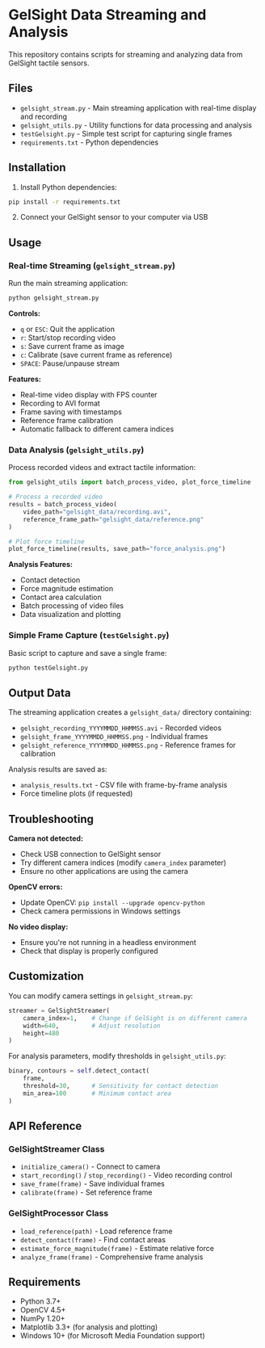 # GelSight Data Streaming and Analysis

This repository contains scripts for streaming and analyzing data from GelSight tactile sensors.

## Files

- `gelsight_stream.py` - Main streaming application with real-time display and recording
- `gelsight_utils.py` - Utility functions for data processing and analysis
- `testGelsight.py` - Simple test script for capturing single frames
- `requirements.txt` - Python dependencies

## Installation

1. Install Python dependencies:
```bash
pip install -r requirements.txt
```

2. Connect your GelSight sensor to your computer via USB

## Usage

### Real-time Streaming (`gelsight_stream.py`)

Run the main streaming application:
```bash
python gelsight_stream.py
```

**Controls:**
- `q` or `ESC`: Quit the application
- `r`: Start/stop recording video
- `s`: Save current frame as image
- `c`: Calibrate (save current frame as reference)
- `SPACE`: Pause/unpause stream

**Features:**
- Real-time video display with FPS counter
- Recording to AVI format
- Frame saving with timestamps
- Reference frame calibration
- Automatic fallback to different camera indices

### Data Analysis (`gelsight_utils.py`)

Process recorded videos and extract tactile information:

```python
from gelsight_utils import batch_process_video, plot_force_timeline

# Process a recorded video
results = batch_process_video(
    video_path="gelsight_data/recording.avi",
    reference_frame_path="gelsight_data/reference.png"
)

# Plot force timeline
plot_force_timeline(results, save_path="force_analysis.png")
```

**Analysis Features:**
- Contact detection
- Force magnitude estimation
- Contact area calculation
- Batch processing of video files
- Data visualization and plotting

### Simple Frame Capture (`testGelsight.py`)

Basic script to capture and save a single frame:
```bash
python testGelsight.py
```

## Output Data

The streaming application creates a `gelsight_data/` directory containing:
- `gelsight_recording_YYYYMMDD_HHMMSS.avi` - Recorded videos
- `gelsight_frame_YYYYMMDD_HHMMSS.png` - Individual frames
- `gelsight_reference_YYYYMMDD_HHMMSS.png` - Reference frames for calibration

Analysis results are saved as:
- `analysis_results.txt` - CSV file with frame-by-frame analysis
- Force timeline plots (if requested)

## Troubleshooting

**Camera not detected:**
- Check USB connection to GelSight sensor
- Try different camera indices (modify `camera_index` parameter)
- Ensure no other applications are using the camera

**OpenCV errors:**
- Update OpenCV: `pip install --upgrade opencv-python`
- Check camera permissions in Windows settings

**No video display:**
- Ensure you're not running in a headless environment
- Check that display is properly configured

## Customization

You can modify camera settings in `gelsight_stream.py`:
```python
streamer = GelSightStreamer(
    camera_index=1,    # Change if GelSight is on different camera
    width=640,         # Adjust resolution
    height=480
)
```

For analysis parameters, modify thresholds in `gelsight_utils.py`:
```python
binary, contours = self.detect_contact(
    frame, 
    threshold=30,      # Sensitivity for contact detection
    min_area=100       # Minimum contact area
)
```

## API Reference

### GelSightStreamer Class
- `initialize_camera()` - Connect to camera
- `start_recording()` / `stop_recording()` - Video recording control
- `save_frame(frame)` - Save individual frames
- `calibrate(frame)` - Set reference frame

### GelSightProcessor Class
- `load_reference(path)` - Load reference frame
- `detect_contact(frame)` - Find contact areas
- `estimate_force_magnitude(frame)` - Estimate relative force
- `analyze_frame(frame)` - Comprehensive frame analysis

## Requirements

- Python 3.7+
- OpenCV 4.5+
- NumPy 1.20+
- Matplotlib 3.3+ (for analysis and plotting)
- Windows 10+ (for Microsoft Media Foundation support) 